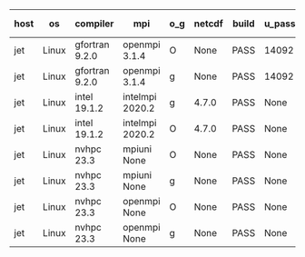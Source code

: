 

| host     | os       | compiler                              | mpi                      | o_g        | netcdf        | build       | u_pass          | u_fail          | s_pass            | s_fail            | e_pass             | e_fail             | nuopc_pass       | nuopc_fail       | artifacts link          |
|----------|----------|---------------------------------------|--------------------------|------------|---------------|-------------|-----------------|-----------------|-------------------|-------------------|--------------------|--------------------|------------------|------------------|-------------------------|
| jet | Linux | gfortran 9.2.0 | openmpi 3.1.4  | O | None  | PASS | 14092 | 0 | 49 | 0 | 81 | 0 | 47 | 0 | <a href="https://github.com/esmf-org/esmf-test-artifacts/tree/bb7d574fca206a0af52f131f10dcc94053cd0fd7/develop/gfortran/9.2.0/O/openmpi/3.1.4" target="_blank">bb7d574</a> | 
| jet | Linux | gfortran 9.2.0 | openmpi 3.1.4  | g | None  | PASS | 14092 | 0 | 49 | 0 | 81 | 0 | 47 | 0 | <a href="https://github.com/esmf-org/esmf-test-artifacts/tree/359c5d2a0d3a2808cb78f100cb5662b2f4d88572/develop/gfortran/9.2.0/g/openmpi/3.1.4" target="_blank">359c5d2</a> | 
| jet | Linux | intel 19.1.2 | intelmpi 2020.2  | g | 4.7.0  | PASS | None | None | None | None | None | None | None | None | <a href="https://github.com/esmf-org/esmf-test-artifacts/tree/5b7762cc1801665a253390378fc419c69dab1ac2/develop/intel/19.1.2/g/intelmpi/2020.2" target="_blank">5b7762c</a> | 
| jet | Linux | intel 19.1.2 | intelmpi 2020.2  | O | 4.7.0  | PASS | None | None | None | None | None | None | None | None | <a href="https://github.com/esmf-org/esmf-test-artifacts/tree/78a0355821cb0d078639ae1f844ef6b3b1619157/develop/intel/19.1.2/O/intelmpi/2020.2" target="_blank">78a0355</a> | 
| jet | Linux | nvhpc 23.3 | mpiuni None  | O | None  | PASS | None | None | None | None | None | None | None | None | <a href="https://github.com/esmf-org/esmf-test-artifacts/tree/245fe9b8be733fe7bcdbfab0c8ff907d2ca3ead4/develop/nvhpc/23.3/O/mpiuni/None" target="_blank">245fe9b</a> | 
| jet | Linux | nvhpc 23.3 | mpiuni None  | g | None  | PASS | None | None | None | None | None | None | None | None | <a href="https://github.com/esmf-org/esmf-test-artifacts/tree/1e51e94039c4cb8d5d31c06da549d344470a8938/develop/nvhpc/23.3/g/mpiuni/None" target="_blank">1e51e94</a> | 
| jet | Linux | nvhpc 23.3 | openmpi None  | O | None  | PASS | None | None | None | None | None | None | None | None | <a href="https://github.com/esmf-org/esmf-test-artifacts/tree/7d34955446c911fef307254e46762dcc55abacb6/develop/nvhpc/23.3/O/openmpi/None" target="_blank">7d34955</a> | 
| jet | Linux | nvhpc 23.3 | openmpi None  | g | None  | PASS | None | None | None | None | None | None | None | None | <a href="https://github.com/esmf-org/esmf-test-artifacts/tree/bacbe9b249e6f957f3e6f165294d051f6fa590c7/develop/nvhpc/23.3/g/openmpi/None" target="_blank">bacbe9b</a> | 
